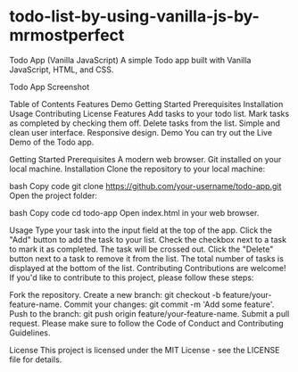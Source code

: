 # todo-list-by-using-vanilla-js-by-mrmostperfect

Todo App (Vanilla JavaScript)
A simple Todo app built with Vanilla JavaScript, HTML, and CSS.

Todo App Screenshot

Table of Contents
Features
Demo
Getting Started
Prerequisites
Installation
Usage
Contributing
License
Features
Add tasks to your todo list.
Mark tasks as completed by checking them off.
Delete tasks from the list.
Simple and clean user interface.
Responsive design.
Demo
You can try out the Live Demo of the Todo app.

Getting Started
Prerequisites
A modern web browser.
Git installed on your local machine.
Installation
Clone the repository to your local machine:

bash
Copy code
git clone https://github.com/your-username/todo-app.git
Open the project folder:

bash
Copy code
cd todo-app
Open index.html in your web browser.

Usage
Type your task into the input field at the top of the app.
Click the "Add" button to add the task to your list.
Check the checkbox next to a task to mark it as completed. The task will be crossed out.
Click the "Delete" button next to a task to remove it from the list.
The total number of tasks is displayed at the bottom of the list.
Contributing
Contributions are welcome! If you'd like to contribute to this project, please follow these steps:

Fork the repository.
Create a new branch: git checkout -b feature/your-feature-name.
Commit your changes: git commit -m 'Add some feature'.
Push to the branch: git push origin feature/your-feature-name.
Submit a pull request.
Please make sure to follow the Code of Conduct and Contributing Guidelines.

License
This project is licensed under the MIT License - see the LICENSE file for details.
